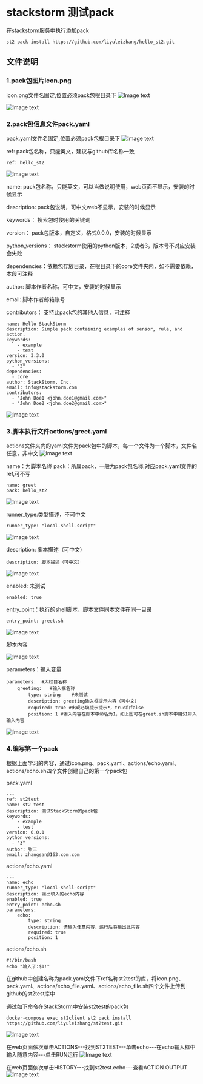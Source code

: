 # stackstorm 测试pack
在stackstorm服务中执行添加pack
```shell
st2 pack install https://github.com/liyuleizhang/hello_st2.git
```

## 文件说明
### 1.pack包图片icon.png
icon.png文件名固定,位置必须pack包根目录下
![Image text](https://raw.githubusercontent.com/liyuleizhang/img/main/hello_st2/WX20210408-133504.png)

![Image text](https://raw.githubusercontent.com/liyuleizhang/img/main/hello_st2/WX20210408-133929.png)
### 2.pack包信息文件pack.yaml
pack.yaml文件名固定,位置必须pack包根目录下
![Image text](https://raw.githubusercontent.com/liyuleizhang/img/main/hello_st2/WX20210408-133219.png)

ref: pack包名称，只能英文，建议与github库名称一致
```shell
ref: hello_st2
```
![Image text](https://raw.githubusercontent.com/liyuleizhang/img/main/hello_st2/WX20210408-134114.png)

name: pack包名称，只能英文，可以当做说明使用，web页面不显示，安装的时候显示

description: pack包说明，可中文web不显示，安装的时候显示

keywords： 搜索包时使用的关键词

version： pack包版本，自定义，格式0.0.0，安装的时候显示

python_versions： stackstorm使用的python版本，2或者3，版本号不对应安装会失败

dependencies：依赖包存放目录，在根目录下的core文件夹内，如不需要依赖，本段可注释

author: 脚本作者名称，可中文，安装的时候显示

email: 脚本作者邮箱账号

contributors： 支持此pack包的其他人信息，可注释

```shell
name: Hello StackStorm
description: Simple pack containing examples of sensor, rule, and action.
keywords:
    - example
    - test
version: 3.3.0
python_versions:
  - "3"
dependencies:
  - core
author: StackStorm, Inc.
email: info@stackstorm.com
contributors:
  - "John Doe1 <john.doe1@gmail.com>"
  - "John Doe2 <john.doe2@gmail.com>"
```
![Image text](https://raw.githubusercontent.com/liyuleizhang/img/main/hello_st2/WX20210408-135245.png)

### 3.脚本执行文件actions/greet.yaml
actions文件夹内的yaml文件为pack包中的脚本，每一个文件为一个脚本，文件名任意，非中文
![Image text](https://raw.githubusercontent.com/liyuleizhang/img/main/hello_st2/WX20210407-174603.png)

name：为脚本名称
pack：所属pack，一般为pack包名称,对应pack.yaml文件的ref,可不写
```shell
name: greet
pack: hello_st2
```
![Image text](https://raw.githubusercontent.com/liyuleizhang/img/main/hello_st2/WX20210407-175212.png)

runner_type:类型描述，不可中文
```shell
runner_type: "local-shell-script"
```
![Image text](https://raw.githubusercontent.com/liyuleizhang/img/main/hello_st2/WX20210407-180420.png)

description: 脚本描述（可中文）
```shell
description: 脚本描述（可中文）
```
![Image text](https://raw.githubusercontent.com/liyuleizhang/img/main/hello_st2/WX20210407-180554.png)

enabled: 未测试
```shell
enabled: true
```

entry_point：执行的shell脚本，脚本文件同本文件在同一目录
```shell
entry_point: greet.sh
```
![Image text](https://raw.githubusercontent.com/liyuleizhang/img/main/hello_st2/WX20210407-180853.png)

脚本内容

![Image text](https://raw.githubusercontent.com/liyuleizhang/img/main/hello_st2/WX20210407-181514.png)

parameters：输入变量
```shell
parameters:  #大栏目名称
    greeting:	#输入框名称
        type: string	#未测试
        description: greeting输入框提示内容（可中文）
        required: true #出现必填提示提示*，true和false
        position: 1	#输入内容在脚本中命名为1，如上图可在greet.sh脚本中用$1带入输入内容
```
![Image text](https://raw.githubusercontent.com/liyuleizhang/img/main/hello_st2/WX20210407-181357.png)

### 4.编写第一个pack
根据上面学习的内容，通过icon.png、pack.yaml、actions/echo.yaml、actions/echo.sh四个文件创建自己的第一个pack包

pack.yaml
```shell
---
ref: st2test
name: st2 test 
description: 测试StackStorm的pack包                                      
keywords:
    - example
    - test
version: 0.0.1
python_versions:
  - "3"
author: 张三
email: zhangsan@163.com.com
```
actions/echo.yaml
```shell
---
name: echo
runner_type: "local-shell-script"
description: 输出填入的echo内容
enabled: true
entry_point: echo.sh
parameters:
    echo:
        type: string
        description: 请输入任意内容，运行后将输出此内容
        required: true
        position: 1
```

actions/echo.sh
```shell
#!/bin/bash
echo "输入了:$1!"
```

在github中创建名称为pack.yaml文件下ref名称st2test的库，将icon.png、pack.yaml、actions/echo_file.yaml、actions/echo_file.sh四个文件上传到github的st2test库中

通过如下命令在StackStorm中安装st2test的pack包
```shell
docker-compose exec st2client st2 pack install https://github.com/liyuleizhang/st2test.git
```
![Image text](https://raw.githubusercontent.com/liyuleizhang/img/main/hello_st2/WX20210408-151117.png.png)

在web页面依次单击ACTIONS---找到ST2TEST---单击echo---在echo输入框中输入随意内容---单击RUN运行
![Image text](https://raw.githubusercontent.com/liyuleizhang/img/main/hello_st2/1617868758979.jpg)

在web页面依次单击HISTORY---找到st2test.echo---查看ACTION OUTPUT
![Image text](https://raw.githubusercontent.com/liyuleizhang/img/main/hello_st2/WX20210408-160108.png)
